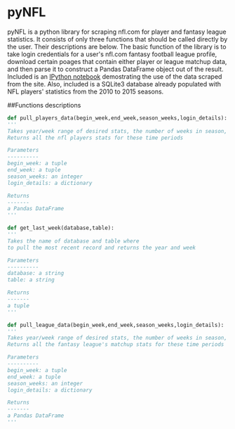 # pyNFL
pyNFL is a python library for scraping nfl.com for player and fantasy league statistics. It consists of only three functions that should be called directly by the user. Their descriptions are below. The basic function of the library is to take login credentials for a user's nfl.com fantasy football league profile, download certain poages that contain either player or league matchup data, and then parse it to construct a Pandas DataFrame object out of the result. Included is an [IPython notebook](./pyNFL-demo.ipynb) demostrating the use of the data scraped from the site. Also, included is a SQLite3 database already populated with NFL players' statistics from the 2010 to 2015 seasons.

##Functions descriptions
```python
def pull_players_data(begin_week,end_week,season_weeks,login_details):  
'''
Takes year/week range of desired stats, the number of weeks in season, and login details  
Returns all the nfl players stats for these time periods  

Parameters  
----------  
begin_week: a tuple  
end_week: a tuple  
season_weeks: an integer  
login_details: a dictionary  

Returns  
-------  
a Pandas DataFrame  
'''
```
```python
def get_last_week(database,table):
'''
Takes the name of database and table where
to pull the most recent record and returns the year and week

Parameters
----------
database: a string
table: a string

Returns
-------
a tuple
'''
```
```python
def pull_league_data(begin_week,end_week,season_weeks,login_details):
'''
Takes year/week range of desired stats, the number of weeks in season, and login details
Returns all the fantasy league's matchup stats for these time periods

Parameters
----------
begin_week: a tuple
end_week: a tuple
season_weeks: an integer
login_details: a dictionary

Returns
-------
a Pandas DataFrame
'''
```
